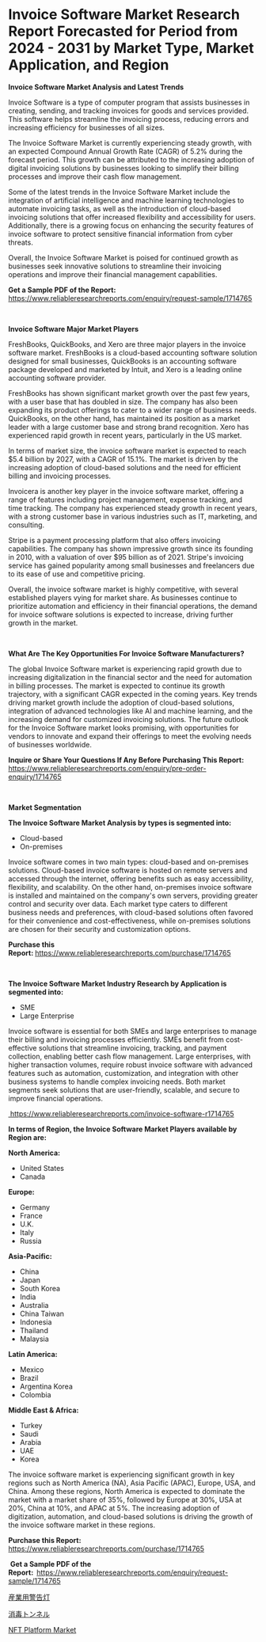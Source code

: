 <p><h1>Invoice Software Market Research Report Forecasted for Period from 2024 -  2031 by Market Type, Market Application, and Region</h1></p><p><strong>Invoice Software Market Analysis and Latest Trends</strong></p>
<p><p>Invoice Software is a type of computer program that assists businesses in creating, sending, and tracking invoices for goods and services provided. This software helps streamline the invoicing process, reducing errors and increasing efficiency for businesses of all sizes.</p><p>The Invoice Software Market is currently experiencing steady growth, with an expected Compound Annual Growth Rate (CAGR) of 5.2% during the forecast period. This growth can be attributed to the increasing adoption of digital invoicing solutions by businesses looking to simplify their billing processes and improve their cash flow management.</p><p>Some of the latest trends in the Invoice Software Market include the integration of artificial intelligence and machine learning technologies to automate invoicing tasks, as well as the introduction of cloud-based invoicing solutions that offer increased flexibility and accessibility for users. Additionally, there is a growing focus on enhancing the security features of invoice software to protect sensitive financial information from cyber threats.</p><p>Overall, the Invoice Software Market is poised for continued growth as businesses seek innovative solutions to streamline their invoicing operations and improve their financial management capabilities.</p></p>
<p><strong>Get a Sample PDF of the Report:&nbsp;</strong> <a href="https://www.reliableresearchreports.com/enquiry/request-sample/1714765">https://www.reliableresearchreports.com/enquiry/request-sample/1714765</a></p>
<p>&nbsp;</p>
<p><strong>Invoice Software Major Market Players</strong></p>
<p><p>FreshBooks, QuickBooks, and Xero are three major players in the invoice software market. FreshBooks is a cloud-based accounting software solution designed for small businesses, QuickBooks is an accounting software package developed and marketed by Intuit, and Xero is a leading online accounting software provider.</p><p>FreshBooks has shown significant market growth over the past few years, with a user base that has doubled in size. The company has also been expanding its product offerings to cater to a wider range of business needs. QuickBooks, on the other hand, has maintained its position as a market leader with a large customer base and strong brand recognition. Xero has experienced rapid growth in recent years, particularly in the US market.</p><p>In terms of market size, the invoice software market is expected to reach $5.4 billion by 2027, with a CAGR of 15.1%. The market is driven by the increasing adoption of cloud-based solutions and the need for efficient billing and invoicing processes.</p><p>Invoicera is another key player in the invoice software market, offering a range of features including project management, expense tracking, and time tracking. The company has experienced steady growth in recent years, with a strong customer base in various industries such as IT, marketing, and consulting.</p><p>Stripe is a payment processing platform that also offers invoicing capabilities. The company has shown impressive growth since its founding in 2010, with a valuation of over $95 billion as of 2021. Stripe's invoicing service has gained popularity among small businesses and freelancers due to its ease of use and competitive pricing.</p><p>Overall, the invoice software market is highly competitive, with several established players vying for market share. As businesses continue to prioritize automation and efficiency in their financial operations, the demand for invoice software solutions is expected to increase, driving further growth in the market.</p></p>
<p>&nbsp;</p>
<p><strong>What Are The Key Opportunities For Invoice Software Manufacturers?</strong></p>
<p><p>The global Invoice Software market is experiencing rapid growth due to increasing digitalization in the financial sector and the need for automation in billing processes. The market is expected to continue its growth trajectory, with a significant CAGR expected in the coming years. Key trends driving market growth include the adoption of cloud-based solutions, integration of advanced technologies like AI and machine learning, and the increasing demand for customized invoicing solutions. The future outlook for the Invoice Software market looks promising, with opportunities for vendors to innovate and expand their offerings to meet the evolving needs of businesses worldwide.</p></p>
<p><strong>Inquire or Share Your Questions If Any Before Purchasing This Report:</strong> <a href="https://www.reliableresearchreports.com/enquiry/pre-order-enquiry/1714765">https://www.reliableresearchreports.com/enquiry/pre-order-enquiry/1714765</a></p>
<p>&nbsp;</p>
<p><strong>Market Segmentation</strong></p>
<p><strong>The Invoice Software Market Analysis by types is segmented into:</strong></p>
<p><ul><li>Cloud-based</li><li>On-premises</li></ul></p>
<p><p>Invoice software comes in two main types: cloud-based and on-premises solutions. Cloud-based invoice software is hosted on remote servers and accessed through the internet, offering benefits such as easy accessibility, flexibility, and scalability. On the other hand, on-premises invoice software is installed and maintained on the company's own servers, providing greater control and security over data. Each market type caters to different business needs and preferences, with cloud-based solutions often favored for their convenience and cost-effectiveness, while on-premises solutions are chosen for their security and customization options.</p></p>
<p><strong>Purchase this Report:&nbsp;</strong><a href="https://www.reliableresearchreports.com/purchase/1714765">https://www.reliableresearchreports.com/purchase/1714765</a></p>
<p>&nbsp;</p>
<p><strong>The Invoice Software Market Industry Research by Application is segmented into:</strong></p>
<p><ul><li>SME</li><li>Large Enterprise</li></ul></p>
<p><p>Invoice software is essential for both SMEs and large enterprises to manage their billing and invoicing processes efficiently. SMEs benefit from cost-effective solutions that streamline invoicing, tracking, and payment collection, enabling better cash flow management. Large enterprises, with higher transaction volumes, require robust invoice software with advanced features such as automation, customization, and integration with other business systems to handle complex invoicing needs. Both market segments seek solutions that are user-friendly, scalable, and secure to improve financial operations.</p></p>
<p><a href="https://www.reliableresearchreports.com/invoice-software-r1714765">&nbsp;https://www.reliableresearchreports.com/invoice-software-r1714765</a></p>
<p><strong>In terms of Region, the Invoice Software Market Players available by Region are:</strong></p>
<p>
    <p> <strong> North America: </strong>
        <ul>
            <li>United States</li>
            <li>Canada</li>
        </ul>
        </p> 
    <p> <strong> Europe: </strong>
        <ul>
            <li>Germany</li>
            <li>France</li>
            <li>U.K.</li>
            <li>Italy</li>
            <li>Russia</li>
        </ul>
        </p> 
    <p> <strong> Asia-Pacific: </strong>
        <ul>
            <li>China</li>
            <li>Japan</li>
            <li>South Korea</li>
            <li>India</li>
            <li>Australia</li>
            <li>China Taiwan</li>
            <li>Indonesia</li>
            <li>Thailand</li>
            <li>Malaysia</li>
        </ul>
        </p> 
    <p> <strong> Latin America: </strong>
        <ul>
            <li>Mexico</li>
            <li>Brazil</li>
            <li>Argentina Korea</li>
            <li>Colombia</li>
        </ul>
        </p> 
    <p> <strong> Middle East & Africa: </strong>
        <ul>
            <li>Turkey</li>
            <li>Saudi</li>
            <li>Arabia</li>
            <li>UAE</li>
            <li>Korea</li>
        </ul>
    </p>
    </p>
<p><p>The invoice software market is experiencing significant growth in key regions such as North America (NA), Asia Pacific (APAC), Europe, USA, and China. Among these regions, North America is expected to dominate the market with a market share of 35%, followed by Europe at 30%, USA at 20%, China at 10%, and APAC at 5%. The increasing adoption of digitization, automation, and cloud-based solutions is driving the growth of the invoice software market in these regions.</p></p>
<p><strong>Purchase this Report: </strong><a href="https://www.reliableresearchreports.com/purchase/1714765">https://www.reliableresearchreports.com/purchase/1714765</a></p>
<p>&nbsp;<strong>Get a Sample PDF of the Report:&nbsp;&nbsp;</strong><a href="https://www.reliableresearchreports.com/enquiry/request-sample/1714765">https://www.reliableresearchreports.com/enquiry/request-sample/1714765</a></p>
<p><strong></strong></p>
<p><p><a href="https://github.com/zjkmgcs938405/Market-Research-Report-List-2/blob/main/848124260753.md">産業用警告灯</a></p><p><a href="https://github.com/roulaayoub-saad/Market-Research-Report-List-1/blob/main/949734060754.md">消毒トンネル</a></p><p><a href="https://github.com/ElmoRunolfsson2023/Market-Research-Report-List-1/blob/main/nft-platform-market.md">NFT Platform Market</a></p></p>